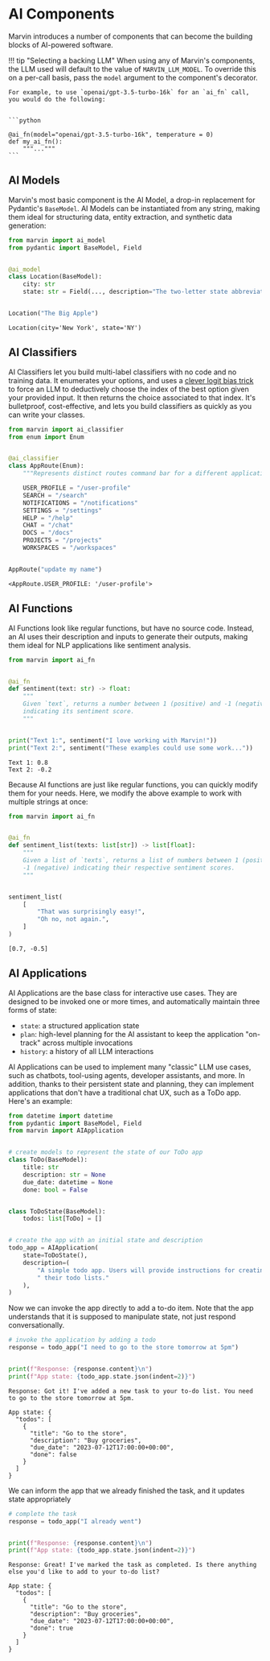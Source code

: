# AI Components

Marvin introduces a number of components that can become the building blocks of AI-powered software.

!!! tip "Selecting a backing LLM"
    When using any of Marvin's components, the LLM used will default to the value of `MARVIN_LLM_MODEL`.
    To override this on a per-call basis, pass the `model` argument to the component's decorator.

    For example, to use `openai/gpt-3.5-turbo-16k` for an `ai_fn` call, you would do the following:

    
    ```python

    @ai_fn(model="openai/gpt-3.5-turbo-16k", temperature = 0)
    def my_ai_fn():
        """..."""
    ```

## AI Models

Marvin's most basic component is the AI Model, a drop-in replacement for Pydantic's `BaseModel`. AI Models can be instantiated from any string, making them ideal for structuring data, entity extraction, and synthetic data generation:



```python
from marvin import ai_model
from pydantic import BaseModel, Field


@ai_model
class Location(BaseModel):
    city: str
    state: str = Field(..., description="The two-letter state abbreviation")


Location("The Big Apple")
```




    Location(city='New York', state='NY')



## AI Classifiers

AI Classifiers let you build multi-label classifiers with no code and no training data. It enumerates your options, and uses a [clever logit bias trick](https://twitter.com/AAAzzam/status/1669753721574633473) to force an LLM to deductively choose the index of the best option given your provided input. It then returns the choice associated to that index. It's bulletproof, cost-effective, and lets you build classifiers as quickly as you can write your classes.


```python
from marvin import ai_classifier
from enum import Enum


@ai_classifier
class AppRoute(Enum):
    """Represents distinct routes command bar for a different application"""

    USER_PROFILE = "/user-profile"
    SEARCH = "/search"
    NOTIFICATIONS = "/notifications"
    SETTINGS = "/settings"
    HELP = "/help"
    CHAT = "/chat"
    DOCS = "/docs"
    PROJECTS = "/projects"
    WORKSPACES = "/workspaces"


AppRoute("update my name")
```




    <AppRoute.USER_PROFILE: '/user-profile'>



## AI Functions

AI Functions look like regular functions, but have no source code. Instead, an AI uses their description and inputs to generate their outputs, making them ideal for NLP applications like sentiment analysis. 


```python
from marvin import ai_fn


@ai_fn
def sentiment(text: str) -> float:
    """
    Given `text`, returns a number between 1 (positive) and -1 (negative)
    indicating its sentiment score.
    """


print("Text 1:", sentiment("I love working with Marvin!"))
print("Text 2:", sentiment("These examples could use some work..."))
```

    Text 1: 0.8
    Text 2: -0.2


Because AI functions are just like regular functions, you can quickly modify them for your needs. Here, we modify the above example to work with multiple strings at once:


```python
from marvin import ai_fn


@ai_fn
def sentiment_list(texts: list[str]) -> list[float]:
    """
    Given a list of `texts`, returns a list of numbers between 1 (positive) and
    -1 (negative) indicating their respective sentiment scores.
    """


sentiment_list(
    [
        "That was surprisingly easy!",
        "Oh no, not again.",
    ]
)
```




    [0.7, -0.5]



## AI Applications

AI Applications are the base class for interactive use cases. They are designed to be invoked one or more times, and automatically maintain three forms of state:

- `state`: a structured application state
- `plan`: high-level planning for the AI assistant to keep the application "on-track" across multiple invocations
- `history`: a history of all LLM interactions

AI Applications can be used to implement many "classic" LLM use cases, such as chatbots, tool-using agents, developer assistants, and more. In addition, thanks to their persistent state and planning, they can implement applications that don't have a traditional chat UX, such as a ToDo app. Here's an example:


```python
from datetime import datetime
from pydantic import BaseModel, Field
from marvin import AIApplication


# create models to represent the state of our ToDo app
class ToDo(BaseModel):
    title: str
    description: str = None
    due_date: datetime = None
    done: bool = False


class ToDoState(BaseModel):
    todos: list[ToDo] = []


# create the app with an initial state and description
todo_app = AIApplication(
    state=ToDoState(),
    description=(
        "A simple todo app. Users will provide instructions for creating and updating"
        " their todo lists."
    ),
)
```

Now we can invoke the app directly to add a to-do item. Note that the app understands that it is supposed to manipulate state, not just respond conversationally.


```python
# invoke the application by adding a todo
response = todo_app("I need to go to the store tomorrow at 5pm")


print(f"Response: {response.content}\n")
print(f"App state: {todo_app.state.json(indent=2)}")
```

    Response: Got it! I've added a new task to your to-do list. You need to go to the store tomorrow at 5pm.
    
    App state: {
      "todos": [
        {
          "title": "Go to the store",
          "description": "Buy groceries",
          "due_date": "2023-07-12T17:00:00+00:00",
          "done": false
        }
      ]
    }


We can inform the app that we already finished the task, and it updates state appropriately


```python
# complete the task
response = todo_app("I already went")


print(f"Response: {response.content}\n")
print(f"App state: {todo_app.state.json(indent=2)}")
```

    Response: Great! I've marked the task as completed. Is there anything else you'd like to add to your to-do list?
    
    App state: {
      "todos": [
        {
          "title": "Go to the store",
          "description": "Buy groceries",
          "due_date": "2023-07-12T17:00:00+00:00",
          "done": true
        }
      ]
    }

